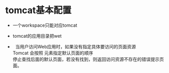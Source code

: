 # tomcat基本配置

- 一个workspace只能对应tomcat
- tomcat的应用目录把wet

- &nbsp;&nbsp;当用户访问Web应用时，如果没有指定具体要访问的页面资源 <br/>
Tomcat 会按照 <welcome-file-list> 元素指定默认页面的顺序 <br/>
停止查找后面的默认页面，若没有找到，则返回访问资源不存在的错误提示页面。


